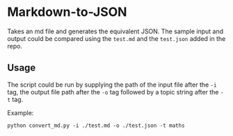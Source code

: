 # Markdown-to-JSON

Takes an md file and generates the equivalent JSON. The sample input and output could be compared using the `test.md` and the `test.json` added in the repo.

## Usage

The script could be run by supplying the path of the input file after the `-i` tag, the output file path after the `-o` tag followed by a topic string after the `-t` tag.

Example:

`python convert_md.py -i ./test.md -o ./test.json -t maths`
